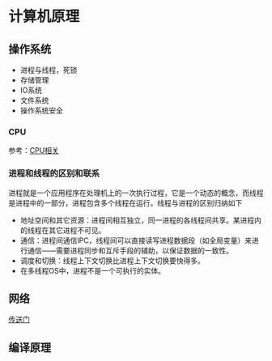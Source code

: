 计算机原理
===


## 操作系统
* 进程与线程，死锁
* 存储管理
* IO系统
* 文件系统
* 操作系统安全

### CPU

参考：[CPU相关](https://mp.weixin.qq.com/s/L2RIYqyAiXGtRBt-jTWkdw)

### 进程和线程的区别和联系
进程就是一个应用程序在处理机上的一次执行过程，它是一个动态的概念，而线程是进程中的一部分，进程包含多个线程在运行。线程与进程的区别归纳如下
* 地址空间和其它资源：进程间相互独立，同一进程的各线程间共享。某进程内的线程在其它进程不可见。
* 通信：进程间通信IPC，线程间可以直接读写进程数据段（如全局变量）来进行通信——需要进程同步和互斥手段的辅助，以保证数据的一致性。
* 调度和切换：线程上下文切换比进程上下文切换要快得多。
* 在多线程OS中，进程不是一个可执行的实体。

## 网络

[传送门](../网络/计算机网络.md)

## 编译原理